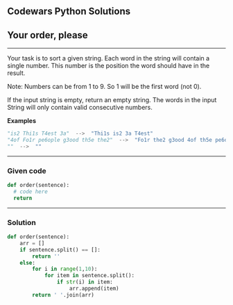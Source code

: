 
Codewars Python Solutions
---
## Your order, please <br>
---
Your task is to sort a given string. Each word in the string will contain a single number. This number is the position the word should have in the result.

Note: Numbers can be from 1 to 9. So 1 will be the first word (not 0).

If the input string is empty, return an empty string. The words in the input String will only contain valid consecutive numbers.

**Examples**
```python
"is2 Thi1s T4est 3a"  -->  "Thi1s is2 3a T4est"
"4of Fo1r pe6ople g3ood th5e the2"  -->  "Fo1r the2 g3ood 4of th5e pe6ople"
""  -->  ""
```
---
### Given code
```python
def order(sentence):
  # code here
  return
```
---
### Solution
```python
def order(sentence):
    arr = []
    if sentence.split() == []:
        return ''
    else:
        for i in range(1,10):
            for item in sentence.split():
                if str(i) in item:
                    arr.append(item)
        return ' '.join(arr)
```
